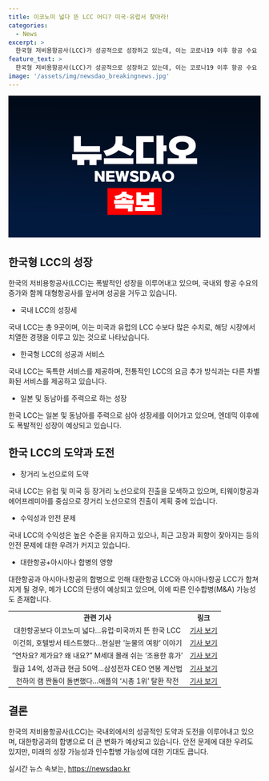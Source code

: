 ```yaml
---
title: 이코노미 넓다 뜬 LCC 어디? 미국·유럽서 찾아라!
categories:
  - News
excerpt: >
  한국형 저비용항공사(LCC)가 성공적으로 성장하고 있는데, 이는 코로나19 이후 항공 수요 급증과 LCC 황금 노선인 일본 여객까지 늘면서 성장세에 불이 붙은 것이 영향을 미치고 있다. 국내 LCC 9곳은 차별화된 서비스와 틈새시장 공략으로 성공하며, 유럽과 미국 등 장거리 노선으로 확장을 모색하고 있다. 하지만 운항편이 급격히 늘어나면서 고장과 회항이 잦아지는 등 안전 문제에 대한 우려가 커지고 있으며, 국내 LCC 산업은 메가 LCC 탄생을 기다리는 등 산업 확장기에 접어든 상황이다. LCC 수익성은 좋지만 안정적인 운항을 위해서는 정비사 수를 늘려야 한다는 지적도 나오고 있다.
feature_text: >
  한국형 저비용항공사(LCC)가 성공적으로 성장하고 있는데, 이는 코로나19 이후 항공 수요 급증과 LCC 황금 노선인 일본 여객까지 늘면서 성장세에 불이 붙은 것이 영향을 미치고 있다. 국내 LCC 9곳은 차별화된 서비스와 틈새시장 공략으로 성공하며, 유럽과 미국 등 장거리 노선으로 확장을 모색하고 있다. 하지만 운항편이 급격히 늘어나면서 고장과 회항이 잦아지는 등 안전 문제에 대한 우려가 커지고 있으며, 국내 LCC 산업은 메가 LCC 탄생을 기다리는 등 산업 확장기에 접어든 상황이다. LCC 수익성은 좋지만 안정적인 운항을 위해서는 정비사 수를 늘려야 한다는 지적도 나오고 있다.
image: '/assets/img/newsdao_breakingnews.jpg'
---
```


<p><img src="/assets/img/newsdao_breakingnews.jpg" alt="firstkoreanews 속보" /></p>

<h2 data-ke-size="size26">한국형 LCC의 성장</h2>

<p data-ke-size="size16">한국의 저비용항공사(LCC)는 폭발적인 성장을 이루어내고 있으며, 국내외 항공 수요의 증가와 함께 대형항공사를 앞서며 성공을 거두고 있습니다.</p>

<ul>
    <li>국내 LCC의 성장세</li>
</ul>

<p data-ke-size="size16">국내 LCC는 총 9곳이며, 이는 미국과 유럽의 LCC 수보다 많은 수치로, 해당 시장에서 치열한 경쟁을 이루고 있는 것으로 나타났습니다.</p>

<ul>
    <li>한국형 LCC의 성공과 서비스</li>
</ul>

<p data-ke-size="size16">국내 LCC는 독특한 서비스를 제공하며, 전통적인 LCC의 요금 추가 방식과는 다른 차별화된 서비스를 제공하고 있습니다.</p>

<ul>
    <li>일본 및 동남아를 주력으로 하는 성장</li>
</ul>

<p data-ke-size="size16">한국 LCC는 일본 및 동남아를 주력으로 삼아 성장세를 이어가고 있으며, 엔데믹 이후에도 폭발적인 성장이 예상되고 있습니다.</p>

<h2 data-ke-size="size26">한국 LCC의 도약과 도전</h2>

<ul>
    <li>장거리 노선으로의 도약</li>
</ul>

<p data-ke-size="size16">국내 LCC는 유럽 및 미국 등 장거리 노선으로의 진출을 모색하고 있으며, 티웨이항공과 에어프레미아를 중심으로 장거리 노선으로의 진출이 계획 중에 있습니다.</p>

<ul>
    <li>수익성과 안전 문제</li>
</ul>

<p data-ke-size="size16">국내 LCC의 수익성은 높은 수준을 유지하고 있으나, 최근 고장과 회항이 잦아지는 등의 안전 문제에 대한 우려가 커지고 있습니다.</p>

<ul>
    <li>대한항공+아시아나 합병의 영향</li>
</ul>

<p data-ke-size="size16">대한항공과 아시아나항공의 합병으로 인해 대한항공 LCC와 아시아나항공 LCC가 합쳐지게 될 경우, 메가 LCC의 탄생이 예상되고 있으며, 이에 따른 인수합병(M&A) 가능성도 존재합니다.</p>

<table>
  <tr>
    <td style="text-align: center; height: 17px;"><b>관련 기사</b></td>
    <td style="text-align: center; height: 17px;"><b>링크</b></td>
  </tr>
  <tr>
    <td style="text-align: center; height: 17px;">대한항공보다 이코노미 넓다…유럽·미국까지 뜬 한국 LCC</td>
    <td style="text-align: center; height: 17px;"><a href="https://www.joongang.co.kr/article/25261999">기사 보기</a></td>
  </tr>
  <tr>
    <td style="text-align: center; height: 17px;">이건희, 호텔방서 테스트했다…현실판 ‘눈물의 여왕’ 이야기</td>
    <td style="text-align: center; height: 17px;"><a href="https://www.joongang.co.kr/article/25260369">기사 보기</a></td>
  </tr>
  <tr>
    <td style="text-align: center; height: 17px;">“연차요? 제가요? 왜 내요?” M세대 몰래 쉬는 ‘조용한 휴가’</td>
    <td style="text-align: center; height: 17px;"><a href="https://www.joongang.co.kr/article/25258533">기사 보기</a></td>
  </tr>
  <tr>
    <td style="text-align: center; height: 17px;">월급 14억, 성과급 현금 50억…삼성전자 CEO 연봉 계산법</td>
    <td style="text-align: center; height: 17px;"><a href="https://www.joongang.co.kr/article/25242674">기사 보기</a></td>
  </tr>
  <tr>
    <td style="text-align: center; height: 17px;">천하의 램 짠돌이 돌변했다…애플의 ‘시총 1위’ 탈환 작전</td>
    <td style="text-align: center; height: 17px;"><a href="https://www.joongang.co.kr/article/25263640">기사 보기</a></td>
  </tr>
</table>

<h2 data-ke-size="size26">결론</h2>

<p data-ke-size="size16">한국의 저비용항공사(LCC)는 국내외에서의 성공적인 도약과 도전을 이루어내고 있으며, 대한항공과의 합병으로 더 큰 변화가 예상되고 있습니다. 안전 문제에 대한 우려도 있지만, 미래의 성장 가능성과 인수합병 가능성에 대한 기대도 큽니다.</p>
실시간 뉴스 속보는, <a href="https://newsdao.kr" rel="dofollow">https://newsdao.kr</a>


